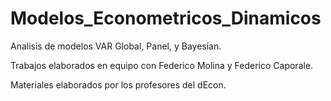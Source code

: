 # Modelos_Econometricos_Dinamicos
Analisis de modelos VAR Global, Panel, y Bayesian. 

Trabajos elaborados en equipo con Federico Molina y Federico Caporale.

Materiales elaborados por los profesores del dEcon.
